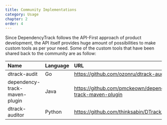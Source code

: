```yaml
---
title: Community Implementations
category: Usage
chapter: 2
order: 4
---
```


Since DependencyTrack follows the API-First approach of product development, the API itself provides huge amount
of possibilities to make custom tools as per your need.
Some of the custom tools that have been shared back to the community are as follow:

| Name | Language | URL |
|:---------|:--------|:--------|
| dtrack-audit | Go | https://github.com/ozonru/dtrack-audit |
| dependency-track-maven-plugin | Java | https://github.com/pmckeown/dependency-track-maven-plugin |
| dtrack-auditor | Python | https://github.com/thinksabin/DTrackAuditor |